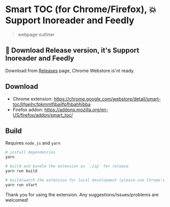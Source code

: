 # Smart TOC (for Chrome/Firefox), 💥 Support Inoreader and Feedly

> webpage outliner

## 📣 Download Release version, it's Support Inoreader and Feedly

Download from [Releases](https://github.com/lcomplete/smart-toc/releases) page, Chrome Webstore is'nt ready.

## Download

- Chrome extension: https://chrome.google.com/webstore/detail/smart-toc/lifgeihcfpkmmlfjbailfpfhbahhibba
- Firefox addon: https://addons.mozilla.org/en-US/firefox/addon/smart_toc/ 

## Build

Requires `node.js` and `yarn`

```bash
# install dependencies
yarn

# build and bundle the extension as `.zip` for release
yarn run build

# build/watch the extension for local development (please use Chrome's `Load unpacked extension` to load `/dist` folder)
yarn run start
```

Thank you for using the extension. Any suggestions/issues/problems are welcomed!
